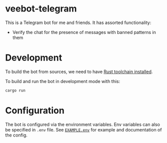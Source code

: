 [rust-toolchain]: https://www.rust-lang.org/tools/install

# veebot-telegram

This is a Telegram bot for me and friends.
It has assorted functionality:

- Verify the chat for the presence of messages with banned patterns in them


# Development

To build the bot from sources, we need to have [Rust toolchain installed][rust-toolchain].

To build and run the bot in development mode with this:

```bash
cargo run
```

# Configuration

The bot is configured via the environment variables.
Env variables can also be specified in `.env` file.
See [`EXAMPLE.env`](EXAMPLE.env) for example and documentation of the config.
